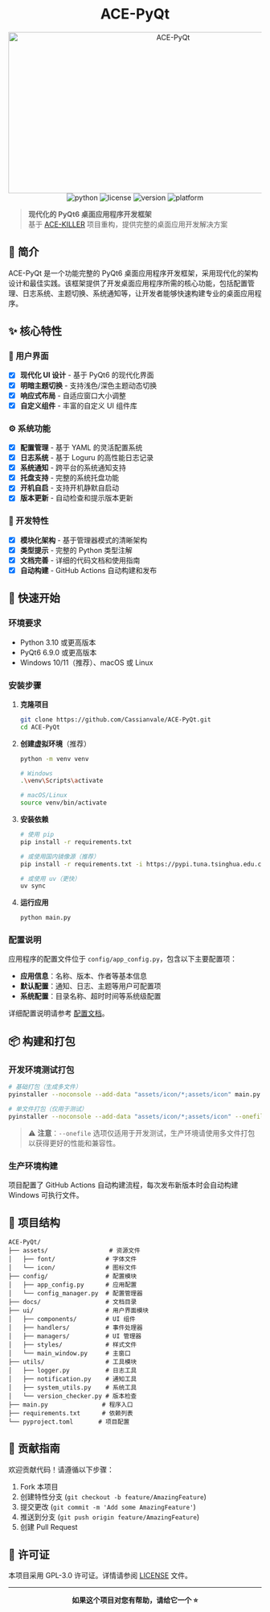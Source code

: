 <div align="center">

# ACE-PyQt

<img src="https://socialify.git.ci/Cassianvale/ACE-PyQt/image?font=Raleway&language=1&name=1&pattern=Signal&theme=Light" alt="ACE-PyQt" width="640" height="320" />

<!-- 项目状态徽章 -->
<div>
    <img alt="python" src="https://img.shields.io/badge/Python-3.10+-blue?style=flat-square&logo=python&logoColor=white">
    <img alt="license" src="https://img.shields.io/badge/License-GPL--3.0-green?style=flat-square&logo=gnu">
    <img alt="version" src="https://img.shields.io/github/v/release/Cassianvale/ACE-PyQt?style=flat-square&color=orange&logo=github">
    <img alt="platform" src="https://img.shields.io/badge/Platform-Windows%20%7C%20macOS%20%7C%20Linux-lightgrey?style=flat-square">
</div>

<div align="left">

> **现代化的 PyQt6 桌面应用程序开发框架**  
> 基于 [ACE-KILLER](https://github.com/Cassianvale/ACE-KILLER) 项目重构，提供完整的桌面应用开发解决方案

</div>

</div>

## 📖 简介

ACE-PyQt 是一个功能完整的 PyQt6 桌面应用程序开发框架，采用现代化的架构设计和最佳实践。该框架提供了开发桌面应用程序所需的核心功能，包括配置管理、日志系统、主题切换、系统通知等，让开发者能够快速构建专业的桌面应用程序。

## ✨ 核心特性

### 🎨 用户界面

- [x] **现代化 UI 设计** - 基于 PyQt6 的现代化界面
- [x] **明暗主题切换** - 支持浅色/深色主题动态切换
- [x] **响应式布局** - 自适应窗口大小调整
- [x] **自定义组件** - 丰富的自定义 UI 组件库

### ⚙️ 系统功能

- [x] **配置管理** - 基于 YAML 的灵活配置系统
- [x] **日志系统** - 基于 Loguru 的高性能日志记录
- [x] **系统通知** - 跨平台的系统通知支持
- [x] **托盘支持** - 完整的系统托盘功能
- [x] **开机自启** - 支持开机静默自启动
- [x] **版本更新** - 自动检查和提示版本更新

### 🔧 开发特性

- [x] **模块化架构** - 基于管理器模式的清晰架构
- [x] **类型提示** - 完整的 Python 类型注解
- [x] **文档完善** - 详细的代码文档和使用指南
- [x] **自动构建** - GitHub Actions 自动构建和发布

## 🚀 快速开始

### 环境要求

- Python 3.10 或更高版本
- PyQt6 6.9.0 或更高版本
- Windows 10/11（推荐）、macOS 或 Linux

### 安装步骤

1. **克隆项目**

   ```bash
   git clone https://github.com/Cassianvale/ACE-PyQt.git
   cd ACE-PyQt
   ```

2. **创建虚拟环境**（推荐）

   ```bash
   python -m venv venv

   # Windows
   .\venv\Scripts\activate

   # macOS/Linux
   source venv/bin/activate
   ```

3. **安装依赖**

   ```bash
   # 使用 pip
   pip install -r requirements.txt

   # 或使用国内镜像源（推荐）
   pip install -r requirements.txt -i https://pypi.tuna.tsinghua.edu.cn/simple

   # 或使用 uv（更快）
   uv sync
   ```

4. **运行应用**
   ```bash
   python main.py
   ```

### 配置说明

应用程序的配置文件位于 `config/app_config.py`，包含以下主要配置项：

- **应用信息**：名称、版本、作者等基本信息
- **默认配置**：通知、日志、主题等用户可配置项
- **系统配置**：目录名称、超时时间等系统级配置

详细配置说明请参考 [配置文档](docs/README.md)。

## 📦 构建和打包

### 开发环境测试打包

```bash
# 基础打包（生成多文件）
pyinstaller --noconsole --add-data "assets/icon/*;assets/icon" main.py

# 单文件打包（仅用于测试）
pyinstaller --noconsole --add-data "assets/icon/*;assets/icon" --onefile main.py
```

> ⚠️ **注意**：`--onefile` 选项仅适用于开发测试，生产环境请使用多文件打包以获得更好的性能和兼容性。

### 生产环境构建

项目配置了 GitHub Actions 自动构建流程，每次发布新版本时会自动构建 Windows 可执行文件。

## 📁 项目结构

```
ACE-PyQt/
├── assets/                 # 资源文件
│   ├── font/              # 字体文件
│   └── icon/              # 图标文件
├── config/                # 配置模块
│   ├── app_config.py      # 应用配置
│   └── config_manager.py  # 配置管理器
├── docs/                  # 文档目录
├── ui/                    # 用户界面模块
│   ├── components/        # UI 组件
│   ├── handlers/          # 事件处理器
│   ├── managers/          # UI 管理器
│   ├── styles/            # 样式文件
│   └── main_window.py     # 主窗口
├── utils/                 # 工具模块
│   ├── logger.py          # 日志工具
│   ├── notification.py    # 通知工具
│   ├── system_utils.py    # 系统工具
│   └── version_checker.py # 版本检查
├── main.py               # 程序入口
├── requirements.txt      # 依赖列表
└── pyproject.toml       # 项目配置
```

## 🤝 贡献指南

欢迎贡献代码！请遵循以下步骤：

1. Fork 本项目
2. 创建特性分支 (`git checkout -b feature/AmazingFeature`)
3. 提交更改 (`git commit -m 'Add some AmazingFeature'`)
4. 推送到分支 (`git push origin feature/AmazingFeature`)
5. 创建 Pull Request

## 📄 许可证

本项目采用 GPL-3.0 许可证。详情请参阅 [LICENSE](LICENSE) 文件。

---

<div align="center">

**如果这个项目对您有帮助，请给它一个 ⭐️**

</div>
